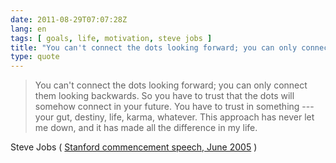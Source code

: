 ```yaml
---
date: 2011-08-29T07:07:28Z
lang: en
tags: [ goals, life, motivation, steve jobs ]
title: "You can't connect the dots looking forward; you can only connect them"
type: quote
---
```


> You can't connect the dots looking forward; you can only connect them
> looking backwards. So you have to trust that the dots will somehow
> connect in your future. You have to trust in something --- your gut,
> destiny, life, karma, whatever. This approach has never let me down,
> and it has made all the difference in my life.

Steve Jobs ( [Stanford commencement speech, June
2005](http://www.youtube.com/watch?v=Hd_ptbiPoXM) )

